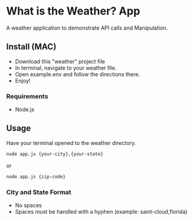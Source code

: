 # What is the Weather? App

A weather application to demonstrate API calls and Manipulation.

## Install (MAC)

* Download this "weather" project file
* In terminal, navigate to your weather file.
* Open example.env and follow the directions there.
* Enjoy!

### Requirements

* Node.js

## Usage

Have your terminal opened to the weather directory.

```bash
node app.js {your-city},{your-state}
```

or

```bash
node app.js {zip-code}
```

### City and State Format

* No spaces
* Spaces must be handled with a hyphen (example: saint-cloud,florida)
